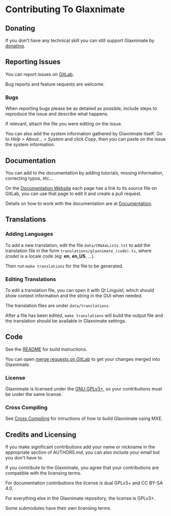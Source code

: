 Contributing To Glaxnimate
=======================================


Donating
---------------------------------------

If you don't have any technical skill you can still support Glaxnimate by
[donating](https://glaxnimate.mattbas.org/donate).


Reporting Issues
---------------------------------------

You can report issues on [GitLab](https://gitlab.com/mattbas/glaxnimate/-/issues).

Bug reports and feature requests are welcome.

### Bugs

When reporting bugs please be as detailed as possible, include steps to reproduce
the issue and describe what happens.

If relevant, attach the file you were editing on the issue.

You can also add the system information gathered by Glaxnimate itself:
Go to *Help > About... > System* and click *Copy*,
then you can paste on the issue the system information.


Documentation
---------------------------------------

You can add to the documentation by adding tutorials, missing information,
correcting typos, etc...

On the [Documentation Website](https://glaxnimate.mattbas.org/) each page
has a link to its source file on GitLab, you can use that page to edit it and
create a pull request.

Details on how to work with the documentation are at [Documentation](https://glaxnimate.mattbas.org/contributing/documentation/).


Translations
---------------------------------------

### Adding Languages

To add a new translation, edit the file `data/CMakeLists.txt` to add
the translation file in the form `translations/glaxnimate_(code).ts`,
where *(code)* is a locale code (eg: **en**, **en_US**, ...).

Then run `make translations` for the file to be generated.

### Editing Translations

To edit a translation file, you can open it with Qt Linguist, which should
show context information and the string in the GUI when needed.

The translation files are under `data/translations`.

After a file has been edited, `make translations` will build the output file
and the translation should be available in Glaxnimate settings.


Code
---------------------------------------

See the [README](https://glaxnimate.mattbas.org/contributing/read_me/) for build instructions.

You can open [merge requests on GitLab](https://gitlab.com/mattbas/glaxnimate/-/merge_requests)
to get your changes merged into Glaxnimate.

### License

Glaxnimate is licensed under the [GNU GPLv3+](http://www.gnu.org/licenses/gpl-3.0.html),
so your contributions must be under the same license.

### Cross Compiling

See [Cross Compiling](https://glaxnimate.mattbas.org/contributing/cross_compiling/)
for intructions of how to build Glaxnimate using MXE.


Credits and Licensing
---------------------------------------

If you make significant contributions add your name or nickname in the appropriate section of AUTHORS.md,
you can also include your email but you don't have to.

If you contribute to the Glaxnimate, you agree that your contributions are
compatible with the licensing terms.

For documentation contributions the license is dual GPLv3+ and CC BY-SA 4.0.

For everything else in the Glaxnimate repository, the license is GPLv3+.

Some submodules have their own licensing terms.
